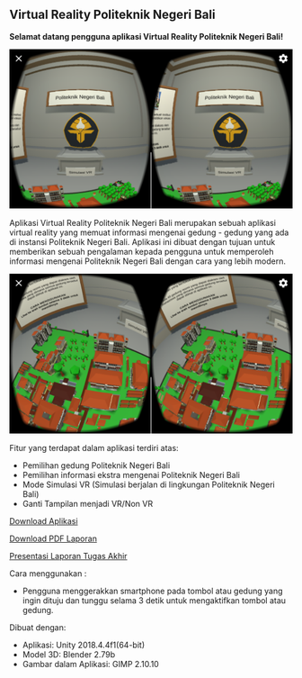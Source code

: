 ## Virtual Reality Politeknik Negeri Bali

**Selamat datang pengguna aplikasi Virtual Reality Politeknik Negeri Bali!**

<img src="ss1.png">

Aplikasi Virtual Reality Politeknik Negeri Bali merupakan sebuah aplikasi virtual reality yang memuat informasi mengenai gedung - gedung yang ada di instansi Politeknik Negeri Bali. Aplikasi ini dibuat dengan tujuan untuk memberikan sebuah pengalaman kepada pengguna untuk memperoleh informasi mengenai Politeknik Negeri Bali dengan cara yang lebih modern.

<img src="ss2.png">

Fitur yang terdapat dalam aplikasi terdiri atas:
- Pemilihan gedung Politeknik Negeri Bali
- Pemilihan informasi ekstra mengenai Politeknik Negeri Bali
- Mode Simulasi VR (Simulasi berjalan di lingkungan Politeknik Negeri Bali)
- Ganti Tampilan menjadi VR/Non VR

[Download Aplikasi](https://github.com/w33zy5/vrpnb/edit/master/index.md)

[Download PDF Laporan](https://github.com/w33zy5/vrpnb/edit/master/index.md)

[Presentasi Laporan Tugas Akhir](https://github.com/w33zy5/vrpnb/edit/master/index.md)

Cara menggunakan :
- Pengguna menggerakkan smartphone pada tombol atau gedung yang ingin dituju dan tunggu selama 3 detik untuk mengaktifkan tombol atau gedung.

Dibuat dengan:
- Aplikasi: Unity 2018.4.4f1(64-bit)
- Model 3D: Blender 2.79b
- Gambar dalam Aplikasi: GIMP 2.10.10

